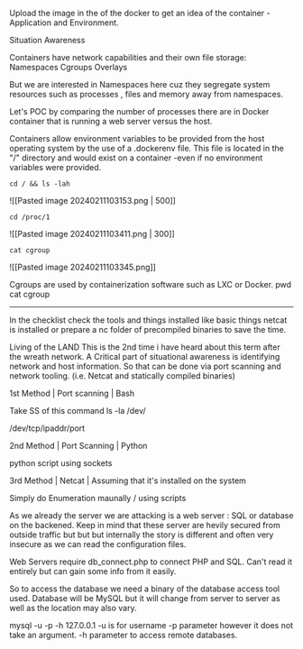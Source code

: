 
Upload the image in the of the docker to get an idea of the container - Application and Environment.

Situation Awareness

Containers have network capabilities and their own file storage: Namespaces Cgroups Overlays

But we are interested in Namespaces here cuz they segregate system resources such as processes , files and memory away from namespaces.

Let's POC by comparing the number of processes there are in Docker container that is running a web server versus the host.

Containers allow environment variables to be provided from the host operating system by the use of a .dockerenv file. This file is located in the "/" directory and would exist on a container -even if no environment variables were provided.

```
cd / && ls -lah
```
![[Pasted image 20240211103153.png | 500]]

```
cd /proc/1
```
![[Pasted image 20240211103411.png | 300]]

```
cat cgroup
```
![[Pasted image 20240211103345.png]]

Cgroups are used by containerization software such as LXC or Docker. pwd cat cgroup

<hr>

In the checklist check the tools and things installed like basic things netcat is installed or prepare a nc folder of precompiled binaries to save the time.

Living of the LAND This is the 2nd time i have heard about this term after the wreath network. A Critical part of situational awareness is identifying network and host information. So that can be done via port scanning and network tooling. (i.e. Netcat and statically compiled binaries)

1st Method | Port scanning | Bash

Take SS of this command ls -la /dev/

/dev/tcp/ipaddr/port

2nd Method | Port Scanning | Python

python script using sockets

3rd Method | Netcat | Assuming that it's installed on the system

Simply do Enumeration maunally / using scripts

As we already the server we are attacking is a web server : SQL or database on the backened. Keep in mind that these server are hevily secured from outside traffic but but but internally the story is different and often very insecure as we can read the configuration files.

Web Servers require db_connect.php to connect PHP and SQL. Can't read it entirely but can gain some info from it easily.

So to access the database we need a binary of the database access tool used. Database will be MySQL but it will change from server to server as well as the location may also vary.

mysql -u <username> -p -h 127.0.0.1 -u is for username -p parameter however it does not take an argument. -h parameter to access remote databases.
